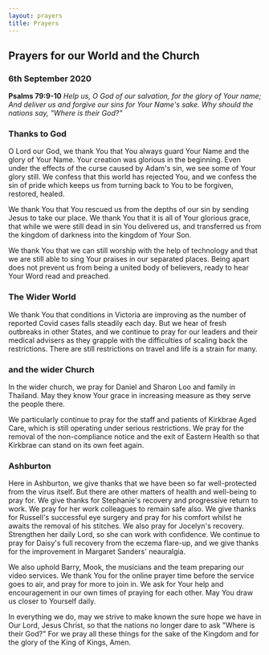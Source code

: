 ```yaml
---
layout: prayers
title: Prayers
---
```

## Prayers for our World and the Church 

### 6th September 2020 

__Psalms 79:9-10__ _Help us, O God of our salvation, for the glory of Your name; And deliver us and forgive our sins for Your Name's sake. Why should the nations say, "Where is their God?"_

### Thanks to God
O Lord our God, we thank You that You always guard Your Name and the glory of Your Name. Your creation was glorious in the beginning. Even under the effects of the curse caused by Adam's sin, we see some of Your glory still. We confess that this world has rejected You, and we confess the sin of pride which keeps us from turning back to You to be forgiven, restored, healed. 

We thank You that You rescued us from the depths of our sin by sending Jesus to take our place. We thank You that it is all of Your glorious grace, that while we were still dead in sin You delivered us, and transferred us from the kingdom of darkness into the kingdom of Your Son.

We thank You that we can still worship with the help of technology and that we are still able to sing Your praises in our separated places. Being apart does not prevent us from being a united body of believers, ready to hear Your Word read and preached. 

### The Wider World ### 
We thank You that conditions in Victoria are improving as the number of reported Covid cases falls steadily each day. But we hear of fresh outbreaks in other States, and we continue to pray for our leaders and their medical advisers as they grapple with the difficulties of scaling back the restrictions. There are still restrictions on travel and life is a strain for many. 
 
### and the wider Church ###
In the wider church, we pray for Daniel and Sharon Loo and family in Thailand. May they know Your grace in increasing measure as they serve the people there. 

We particularly continue to pray for the staff and patients of Kirkbrae Aged Care, which is still operating under serious restrictions. We pray for the removal of the non-compliance notice and the exit of Eastern Health so that Kirkbrae can stand on its own feet again. 

### Ashburton
Here in Ashburton, we give thanks that we have been so far well-protected from the virus itself. But there are other matters of health and well-being to pray for.
We give thanks for Stephanie's recovery and progressive return to work. We pray for her work colleagues to remain safe also. 
We give thanks for Russell's successful eye surgery and pray for his comfort whilst he awaits the removal of his stitches. We also pray for Jocelyn's recovery. Strengthen her daily Lord, so she can work with confidence.
We continue to pray for Daisy's full recovery from the eczema flare-up, and we give thanks for the improvement in Margaret Sanders' neauralgia.

We also uphold Barry, Mook, the musicians and the team preparing our video services. We thank You for the online prayer time before the service goes to air, and pray for more to join in. We ask for Your help and encouragement in our own times of praying for each other. May You draw us closer to Yourself daily.

In everything we do, may we strive to make known the sure hope we have in Our Lord, Jesus Christ, so that the nations no longer dare to ask "Where is their God?" For we pray all these things for the sake of the Kingdom and for the glory of the King of Kings, Amen.
